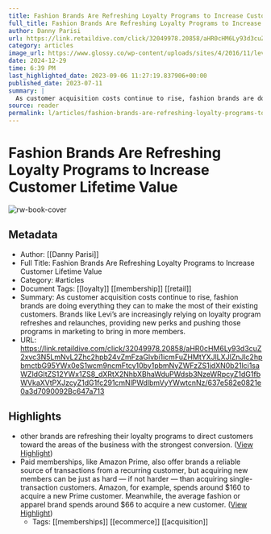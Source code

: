 ```yaml
---
title: Fashion Brands Are Refreshing Loyalty Programs to Increase Customer Lifetime Value
full_title: Fashion Brands Are Refreshing Loyalty Programs to Increase Customer Lifetime Value
author: Danny Parisi
url: https://link.retaildive.com/click/32049978.20858/aHR0cHM6Ly93d3cuZ2xvc3N5LmNvL2Zhc2hpb24vZmFzaGlvbi1icmFuZHMtYXJlLXJlZnJlc2hpbmctbG95YWx0eS1wcm9ncmFtcy10by1pbmNyZWFzZS1jdXN0b21lci1saWZldGltZS12YWx1ZS8_dXRtX2NhbXBhaWduPWdsb3NzeWRpcyZ1dG1fbWVkaXVtPXJzcyZ1dG1fc291cmNlPWdlbmVyYWwtcnNz/637e582e0821e0a3d7090092Bc647a713
category: articles
image_url: https://www.glossy.co/wp-content/uploads/sites/4/2016/11/levis.jpg
date: 2024-12-29
time: 6:39 PM
last_highlighted_date: 2023-09-06 11:27:19.837906+00:00
published_date: 2023-07-11
summary: |
  As customer acquisition costs continue to rise, fashion brands are doing everything they can to make the most of their existing customers. Brands like Levi’s are increasingly relying on loyalty program refreshes and relaunches, providing new perks and pushing those programs in marketing to bring in more members.
source: reader
permalink: l/articles/fashion-brands-are-refreshing-loyalty-programs-to-increase-customer-lifetime-value-2
---
```

# Fashion Brands Are Refreshing Loyalty Programs to Increase Customer Lifetime Value

![rw-book-cover](https://www.glossy.co/wp-content/uploads/sites/4/2016/11/levis.jpg)

## Metadata
- Author: [[Danny Parisi]]
- Full Title: Fashion Brands Are Refreshing Loyalty Programs to Increase Customer Lifetime Value
- Category: #articles
- Document Tags: [[loyalty]] [[membership]] [[retail]] 
- Summary: As customer acquisition costs continue to rise, fashion brands are doing everything they can to make the most of their existing customers. Brands like Levi’s are increasingly relying on loyalty program refreshes and relaunches, providing new perks and pushing those programs in marketing to bring in more members.
- URL: https://link.retaildive.com/click/32049978.20858/aHR0cHM6Ly93d3cuZ2xvc3N5LmNvL2Zhc2hpb24vZmFzaGlvbi1icmFuZHMtYXJlLXJlZnJlc2hpbmctbG95YWx0eS1wcm9ncmFtcy10by1pbmNyZWFzZS1jdXN0b21lci1saWZldGltZS12YWx1ZS8_dXRtX2NhbXBhaWduPWdsb3NzeWRpcyZ1dG1fbWVkaXVtPXJzcyZ1dG1fc291cmNlPWdlbmVyYWwtcnNz/637e582e0821e0a3d7090092Bc647a713

## Highlights
- other brands are refreshing their loyalty programs to direct customers toward the areas of the business with the strongest conversion. ([View Highlight](https://read.readwise.io/read/01h9n3xrr77999r9m0k135xt9k))
- Paid memberships, like Amazon Prime, also offer brands a reliable source of transactions from a recurring customer, but acquiring new members can be just as hard — if not harder — than acquiring single-transaction customers. Amazon, for example, spends around $160 to acquire a new Prime customer. Meanwhile, the average fashion or apparel brand spends around $66 to acquire a new customer. ([View Highlight](https://read.readwise.io/read/01h9n3y78tg73c4qr43d4rt5br))
    - Tags: [[memberships]] [[ecommerce]] [[acquisition]] 


